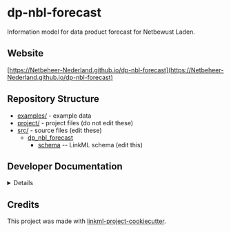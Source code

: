 # dp-nbl-forecast

Information model for data product forecast for Netbewust Laden.

## Website

[https://Netbeheer-Nederland.github.io/dp-nbl-forecast](https://Netbeheer-Nederland.github.io/dp-nbl-forecast)

## Repository Structure

* [examples/](examples/) - example data
* [project/](project/) - project files (do not edit these)
* [src/](src/) - source files (edit these)
  * [dp_nbl_forecast](src/dp_nbl_forecast)
    * [schema](src/dp_nbl_forecast/schema) -- LinkML schema
      (edit this)

## Developer Documentation

<details>
Use the `make` command to generate project artefacts:

* `make all`: make everything
* `make deploy`: deploys site
</details>

## Credits

This project was made with
[linkml-project-cookiecutter](https://github.com/linkml/linkml-project-cookiecutter).
